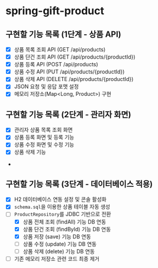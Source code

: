 # spring-gift-product

## 구현할 기능 목록 (1단계 - 상품 API)

- [x] 상품 목록 조회 API (GET /api/products)
- [x] 상품 단건 조회 API (GET /api/products/{productId})
- [x] 상품 등록 API (POST /api/products)
- [x] 상품 수정 API (PUT /api/products/{productId})
- [x] 상품 삭제 API (DELETE /api/products/{productId})
- [x] JSON 요청 및 응답 포맷 설정
- [x] 메모리 저장소(Map<Long, Product>) 구현

## 구현할 기능 목록 (2단계 - 관리자 화면)

- [x] 관리자 상품 목록 조회 화면
- [x] 상품 등록 화면 및 등록 기능
- [x] 상품 수정 화면 및 수정 기능
- [x] 상품 삭제 기능
-

## 구현할 기능 목록 (3단계 - 데이터베이스 적용)

- [x] H2 데이터베이스 연동 설정 및 콘솔 활성화
- [x] `schema.sql`을 이용한 상품 테이블 자동 생성
- [ ] `ProductRepository`를 JDBC 기반으로 전환
    - [x] 상품 전체 조회 (findAll) 기능 DB 연동
    - [x] 상품 단건 조회 (findById) 기능 DB 연동
    - [x] 상품 저장 (save) 기능 DB 연동
    - [ ] 상품 수정 (update) 기능 DB 연동
    - [ ] 상품 삭제 (delete) 기능 DB 연동
- [ ] 기존 메모리 저장소 관련 코드 최종 제거